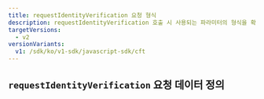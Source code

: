 ```yaml
---
title: requestIdentityVerification 요청 형식
description: requestIdentityVerification 호출 시 사용되는 파라미터의 형식을 확인할 수 있습니다.
targetVersions:
  - v2
versionVariants:
  v1: /sdk/ko/v1-sdk/javascript-sdk/cft
---
```


## `requestIdentityVerification` 요청 데이터 정의

